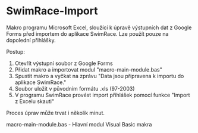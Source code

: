 # SwimRace-Import

Makro programu Microsoft Excel, sloužící k úpravě výstupních dat z Google Forms před importem do aplikace SwimRace. Lze použít pouze na dopolední přihlášky.


Postup:
  1. Otevřít výstupní soubor z Google Forms
  2. Přidat makro a importovat modul "macro-main-module.bas"
  3. Spustit makro a vyčkat na zprávu "Data jsou připravena k importu do aplikace SwimRace."
  4. Soubor uložit v původním formátu .xls (97-2003)
  5. V programu SwimRace provést import přihlášek pomocí funkce "Import z Excelu skauti"
 
Proces úprav může trvat i několik minut.

macro-main-module.bas   - Hlavní modul Visual Basic makra
